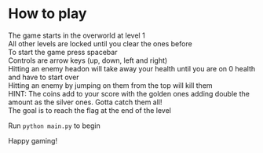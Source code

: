 # How to play

The game starts in the overworld at level 1 <br/>
All other levels are locked until you clear the ones before <br/>
To start the game press spacebar <br/>
Controls are arrow keys (up, down, left and right) <br/>
Hitting an enemy headon will take away your health until you are on 0 health and have to start over <br/>
Hitting an enemy by jumping on them from the top will kill them <br/>
HINT: The coins add to your score with the golden ones adding double the amount as the silver ones. Gotta catch them all! <br/>
The goal is to reach the flag at the end of the level <br/>

Run `python main.py` to begin

Happy gaming!
